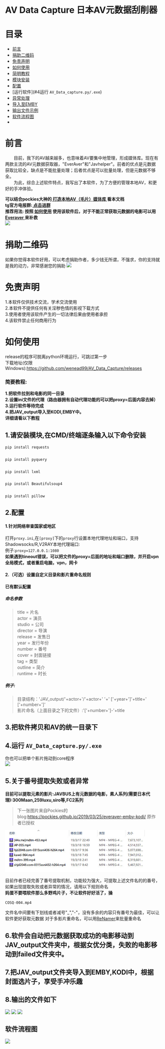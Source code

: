 # AV Data Capture 日本AV元数据刮削器
# 目录
* [前言](#前言)
* [捐助二维码](#捐助二维码)
* [免责声明](#免责声明)
* [如何使用](#如何使用)
* [简明教程](#简要教程)
* [模块安装](#1请安装模块在cmd终端逐条输入以下命令安装)
* [配置](#2配置)
* [运行软件](#4运行 ```AV_Data_capture.py/.exe```)
* [异常处理](#5关于番号提取失败或者异常)
* [导入至EMBY](#7把JAV_output文件夹导入到EMBY,KODI中，根据封面选片子，享受手冲乐趣)
* [输出文件示例](#8输出的文件如下)
* [软件流程图](#软件流程图)
* []()
# 前言
&emsp;&emsp;目前，我下的AV越来越多，也意味着AV要集中地管理，形成媒体库。现在有两款主流的AV元数据获取器，"EverAver"和"Javhelper"。前者的优点是元数据获取比较全，缺点是不能批量处理；后者优点是可以批量处理，但是元数据不够全。<br>
&emsp;&emsp;为此，综合上述软件特点，我写出了本软件，为了方便的管理本地AV，和更好的手冲体验。

**可以结合pockies大神的[ 打造本地AV（毛片）媒体库 ](https://pockies.github.io/2019/03/25/everaver-emby-kodi/)看本文档**<br>
**tg官方电报群:[ 点击进群](https://t.me/AV_Data_Capture_Official)**<br>
**推荐用法: 按照 [如何使用](#如何使用) 使用该软件后，对于不能正常获取元数据的电影可以用[ Everaver ](http://everaver.blogspot.com/)来补救**<br>
![](https://i.loli.net/2019/06/02/5cf2b5d0bbecf69019.png)

# 捐助二维码
如果你觉得本软件好用，可以考虑捐助作者，多少钱无所谓，不强求，你的支持就是我的动力，非常感谢您的捐助
![](https://i.loli.net/2019/06/21/5d0cb02ca489d19393.png)

# 免责声明
1.本软件仅供技术交流，学术交流使用<br>
2.本软件不提供任何有关淫秽色情的影视下载方式<br>
3.使用者使用该软件产生的一切法律后果由使用者承担<br>
4.该软件禁止任何商用行为<br>

# 如何使用
release的程序可脱离python环境运行，可跳过第一步<br>
下载地址(仅限Windows):https://github.com/wenead99/AV_Data_Capture/releases
### 简要教程:<br>
**1.把软件拉到和电影的同一目录<br>2.设置ini文件的代理（路由器拥有自动代理功能的可以把proxy=后面内容去掉）<br>3.运行软件等待完成<br>4.把JAV_output导入至KODI,EMBY中。<br>详细请看以下教程**

## 1.请安装模块,在CMD/终端逐条输入以下命令安装
```python
pip install requests
```
### 
```python
pip install pyquery
```
###
```python
pip install lxml
```
###
```python
pip install Beautifulsoup4
```
###
```python
pip install pillow
```
###

## 2.配置
#### 1.针对网络审查国家或地区

打开```proxy.ini```,在```[proxy]```下的```proxy```行设置本地代理地址和端口，支持Shadowsocks/R,V2RAY本地代理端口:<br>
例子:```proxy=127.0.0.1:1080```<br>
**如果遇到tineout错误，可以把文件的proxy=后面的地址和端口删除，并开启vpn全局模式，或者重启电脑，vpn，网卡**

#### 2.（可选）设置自定义目录和影片重命名规则
**已有默认配置**<br>
##### 命名参数<br>
>title = 片名<br>
>actor = 演员<br>
>studio = 公司<br>
>director = 导演<br>
>release = 发售日<br>
>year = 发行年份<br>
>number = 番号<br>
>cover = 封面链接<br>
>tag = 类型<br>
>outline = 简介<br>
>runtime = 时长<br>
##### **例子**:<br>
>目录结构：'JAV_output/'+actor+'/'+actor+' '+' ['+year+']'+title+' ['+number+']'<br>
>影片命名（上面目录之下的文件）:'['+number+']-'+title
## 3.把软件拷贝和AV的统一目录下
## 4.运行 ```AV_Data_capture.py/.exe```
你也可以把单个影片拖动到core程序<br>
![](https://i.loli.net/2019/06/02/5cf2b5d03640e73201.gif)
## 5.关于番号提取失败或者异常
**目前可以提取元素的影片:JAVBUS上有元数据的电影，素人系列(需要日本代理):300Maan,259luxu,siro等,FC2系列**<br>
>下一张图片来自Pockies的blog:https://pockies.github.io/2019/03/25/everaver-emby-kodi/ 原作者已授权<br>

![](https://raw.githubusercontent.com/Pockies/pic/master/741f9461gy1g1cxc31t41j20i804zdgo.jpg)

目前作者已经完善了番号提取机制，功能较为强大，可提取上述文件名的的番号，如果出现提取失败或者异常的情况，请用以下规则命名<br>
**妈蛋不要喂软件那么多野鸡片子，不让软件好好活了，操**
```
COSQ-004.mp4
```

文件名中间要有下划线或者减号"_","-"，没有多余的内容只有番号为最佳，可以让软件更好获取元数据
对于多影片重命名，可以用[ReNamer](http://www.den4b.com/products/renamer)来批量重命名


## 6.软件会自动把元数据获取成功的电影移动到JAV_output文件夹中，根据女优分类，失败的电影移动到failed文件夹中。
## 7.把JAV_output文件夹导入到EMBY,KODI中，根据封面选片子，享受手冲乐趣
## 8.输出的文件如下
![](https://i.loli.net/2019/06/02/5cf2b5cfd1b0226763.png)
![](https://i.loli.net/2019/06/02/5cf2b5cfd1b0246492.png)
![](https://i.loli.net/2019/06/02/5cf2b5d009e4930666.png)

## 软件流程图
![](https://i.loli.net/2019/06/02/5cf2bb9a9e2d997635.png)



